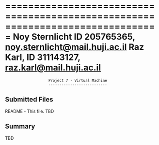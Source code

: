 ===============================================================================
Noy Sternlicht  ID 205765365, noy.sternlicht@mail.huji.ac.il
Raz Karl, 	    ID 311143127, raz.karl@mail.huji.ac.il
===============================================================================

                       	Project 7 - Virtual Machine
                        ---------------------------

Submitted Files
---------------
README 				- This file.
TBD

Summary
-------
TBD